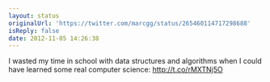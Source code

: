 ```yaml
---
layout: status
originalUrl: 'https://twitter.com/marcgg/status/265460114717298688'
isReply: false
date: 2012-11-05 14:26:38
---
```


I wasted my time in school with data structures and algorithms when I could have learned some real computer science: http://t.co/rMXTNj5O
